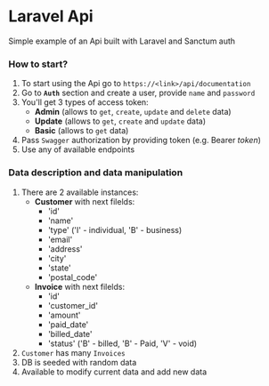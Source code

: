 # Laravel Api
Simple example of an Api built with Laravel and Sanctum auth

### How to start?
1. To start using the Api go to `https://<link>/api/documentation`
2. Go to **`Auth`** section and create a user, provide `name` and `password`
3. You'll get 3 types of access token:
    - **Admin** (allows to `get`, `create`, `update` and `delete` data)
    - **Update** (allows to `get`, `create` and `update` data)
    - **Basic** (allows to `get` data)
4. Pass `Swagger` authorization by providing token (e.g. Bearer *token*)
5. Use any of available endpoints

### Data description and data manipulation
1. There are 2 available instances:
    - **Customer** with next filelds:
        * 'id'
        * 'name'
        * 'type' ('I' - individual, 'B' - business)
        * 'email'
        * 'address'
        * 'city'
        * 'state'
        * 'postal_code' 
    - **Invoice** with next filelds:
        * 'id'
        * 'customer_id'
        * 'amount'
        * 'paid_date'
        * 'billed_date'
        * 'status' ('B' - billed, 'B' - Paid, 'V' - void)
2. `Customer` has many `Invoices`
3. DB is seeded with random data
4. Available to modify current data and add new data
